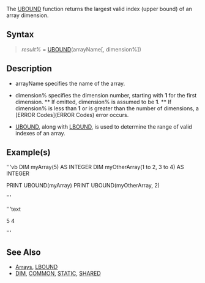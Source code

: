 The [UBOUND](UBOUND) function returns the largest valid index (upper bound) of an array dimension.


## Syntax

> *result%* = [UBOUND](UBOUND)(arrayName[, dimension%])


## Description

* arrayName specifies the name of the array.

* dimension% specifies the dimension number, starting with **1** for the first dimension.
** If omitted, dimension% is assumed to be **1**.
** If dimension% is less than **1** or is greater than the number of dimensions, a [ERROR Codes](ERROR Codes) error occurs.

* [UBOUND](UBOUND), along with [LBOUND](LBOUND), is used to determine the range of valid indexes of an array.


## Example(s)


'''vb
DIM myArray(5) AS INTEGER
DIM myOtherArray(1 to 2, 3 to 4) AS INTEGER

PRINT UBOUND(myArray)
PRINT UBOUND(myOtherArray, 2)

'''

'''text

 5
 4

'''



## See Also

* [Arrays](Arrays), [LBOUND](LBOUND)
* [DIM](DIM), [COMMON](COMMON), [STATIC](STATIC), [SHARED](SHARED)




